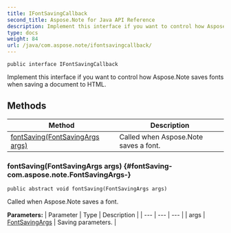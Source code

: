 ```yaml
---
title: IFontSavingCallback
second_title: Aspose.Note for Java API Reference
description: Implement this interface if you want to control how Aspose.Note saves fonts when saving a document to HTML.
type: docs
weight: 84
url: /java/com.aspose.note/ifontsavingcallback/
---
```

```
public interface IFontSavingCallback
```

Implement this interface if you want to control how Aspose.Note saves fonts when saving a document to HTML.
## Methods

| Method | Description |
| --- | --- |
| [fontSaving(FontSavingArgs args)](#fontSaving-com.aspose.note.FontSavingArgs-) | Called when Aspose.Note saves a font. |
### fontSaving(FontSavingArgs args) {#fontSaving-com.aspose.note.FontSavingArgs-}
```
public abstract void fontSaving(FontSavingArgs args)
```


Called when Aspose.Note saves a font.

**Parameters:**
| Parameter | Type | Description |
| --- | --- | --- |
| args | [FontSavingArgs](../../com.aspose.note/fontsavingargs) | Saving parameters. |

